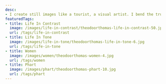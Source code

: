 ```yaml
---
desc:
- I create still images like a tourist, a visual artist. I bend the truth like a lens bends light, a visual narrative of strangers. All about myself.
featuredTags:
- title: Life In Contrast
  image: /images/life-in-contrast/theodoorthomas-life-in-contrast-50.jpg
  url: /tags/life-in-contrast
- title: Life In Tone
  image: /images/life-in-tone/theodoorthomas-life-in-tone-6.jpg
  url: /tags/life-in-tone
- title: Women
  image: /images/women/theodoorthomas-women-4.jpg
  url: /tags/women
- title: Phart
  image: /images/phart/theodoorthomas-phart-10.jpg
  url: /tags/phart
---
```

